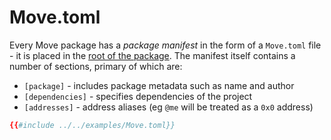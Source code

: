 # Move.toml

Every Move package has a *package manifest* in the form of a `Move.toml` file - it is placed in the [root of the package](https://docs.sui.io/build/move/index.md#move-code-organization). The manifest itself contains a number of sections, primary of which are:

- `[package]` - includes package metadata such as name and author
- `[dependencies]` - specifies dependencies of the project
- `[addresses]` - address aliases (eg `@me` will be treated as a `0x0` address)

```toml
{{#include ../../examples/Move.toml}}
```
